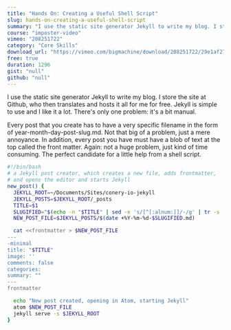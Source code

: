 ```yaml
---
title: "Hands On: Creating a Useful Shell Script"
slug: hands-on-creating-a-useful-shell-script
summary: "I use the static site generator Jekyll to write my blog. I store the site at Github, who then translates and hosts it all for me for free. Jekyll is simple to use and I like it a lot. There's only one problem: it's a bit manual."
course: "imposter-video"
vimeo: "208251722"
category: "Core Skills"
download_url: "https://vimeo.com/bigmachine/download/208251722/29e1af27e1"
free: true
duration: 1296
gist: "null"
github: "null"
---
```


I use the static site generator Jekyll to write my blog. I store the site at Github, who then translates and hosts it all for me for free. Jekyll is simple to use and I like it a lot. There's only one problem: it's a bit manual.

Every post that you create has to have a very specific filename in the form of year-month-day-post-slug.md. Not that big of a problem, just a mere annoyance. In addition, every post you have must have a blob of text at the top called the front matter. Again: not a huge problem, just kind of time consuming. The perfect candidate for a little help from a shell script.

```sh
#!/bin/bash
# a Jekyll post creator, which creates a new file, adds frontmatter,
# and opens the editor and starts Jekyll
new_post() {
  JEKYLL_ROOT=~/Documents/Sites/conery-io-jekyll
  JEKYLL_POSTS=$JEKYLL_ROOT/_posts
  TITLE=$1
  SLUGIFIED="$(echo -n "$TITLE" | sed -e 's/[^[:alnum:]]/-/g' | tr -s '-' | tr A-Z a-z)"
  NEW_POST_FILE=$JEKYLL_POSTS/$(date +%Y-%m-%d-$SLUGIFIED.md)

  cat <<frontmatter > $NEW_POST_FILE
---
-minimal
title: "$TITLE"
image: ''
comments: false
categories:
summary: ""
---
frontmatter

  echo "New post created, opening in Atom, starting Jekyll"
  atom $NEW_POST_FILE
  jekyll serve -s $JEKYLL_ROOT
}
```

